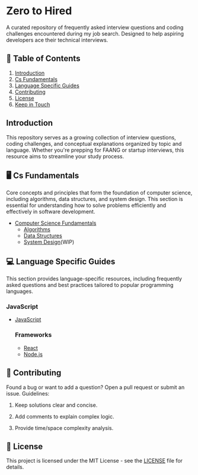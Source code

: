 # Zero to Hired

A curated repository of frequently asked interview questions and coding challenges encountered during my job search. Designed to help aspiring developers ace their technical interviews.

## 📖 Table of Contents
1. [Introduction](#introduction)
2. [Cs Fundamentals](#cs-fundamentals)
3. [Language Specific Guides](#language-specific-guides)
4. [Contributing](#contributing)
5. [License](#license)
6. [Keep in Touch](#keep-in-touch)

## Introduction
This repository serves as a growing collection of interview questions, coding challenges, and conceptual explanations organized by topic and language. Whether you're prepping for FAANG or startup interviews, this resource aims to streamline your study process.

## 🖥️ Cs Fundamentals
Core concepts and principles that form the foundation of computer science, including algorithms, data structures, and system design. This section is essential for understanding how to solve problems efficiently and effectively in software development.
- [Computer Science Fundamentals](./fundamentals/README.md)
   - [Algorithms](https://github.com/RubenOAlvarado/algorithms)
   - [Data Structures](https://github.com/RubenOAlvarado/data-structures)
   - [System Design](#)(WIP)

## 💻 Language Specific Guides
This section provides language-specific resources, including frequently asked questions and best practices tailored to popular programming languages.

### JavaScript
- [JavaScript](./javascript/README.md)
    ### Frameworks
   - [React](./javascript/react/README.md)
   - [Node.js](./javascript/nodejs/README.md)


## 🤝 Contributing

Found a bug or want to add a question? Open a pull request or submit an issue.
Guidelines:

1. Keep solutions clear and concise.

2. Add comments to explain complex logic.

3. Provide time/space complexity analysis.

## 📜 License

This project is licensed under the MIT License - see the [LICENSE](./LICENSE) file for details.